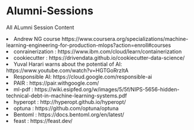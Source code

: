 # Alumni-Sessions
 All ALumni Session Content

<li> Andrew NG course  https://www.coursera.org/specializations/machine-learning-engineering-for-production-mlops?action=enroll#courses</li>
<li> conrainerization : https://www.ibm.com/cloud/learn/containerization</li>
<li>cookiecutter : https://drivendata.github.io/cookiecutter-data-science/</li>
<li>Yuval Harari warns about the potential of AI: https://www.youtube.com/watch?v=HGTGoRrzItA</li>
<li>Responsible AI: https://cloud.google.com/responsible-ai</li>
<li>PAIR : https://pair.withgoogle.com/ </li>
<li>ml-pdf : https://wiki.esipfed.org/w/images/5/5f/NIPS-5656-hidden-technical-debt-in-machine-learning-systems.pdf</li>
<li>hyperopt : http://hyperopt.github.io/hyperopt/</li>
<li>optuna : https://github.com/optuna/optuna</li>
<li>Bentoml : https://docs.bentoml.org/en/latest/</li>
<li>feast : https://feast.dev/</li>
